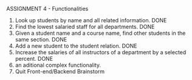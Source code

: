 ASSIGNMENT 4 - Functionalities
1. Look up students by name and all related information. DONE
2. Find the lowest salaried staff for all departments. DONE
3. Given a student name and a course name, find other students in the same section. DONE
4. Add a new student to the student relation. DONE
5. Increase the salaries of all instructors of a department by a selected percent. DONE
6. an aditional complex functionality. 
7. Quit
Front-end/Backend Brainstorm

